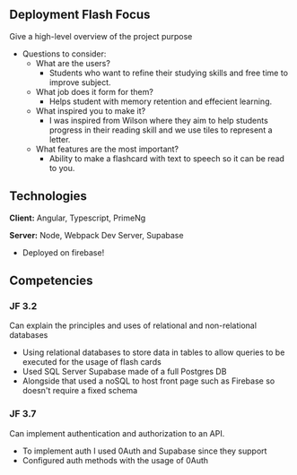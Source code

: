 ## Deployment Flash Focus
Give a high-level overview of the project purpose
- Questions to consider:
    - What are the users?
      - Students who want to refine their studying skills and free time to improve subject.
    - What job does it form for them?
      - Helps student with memory retention and effecient learning.
    - What inspired you to make it?
      - I was inspired from Wilson where they aim to help students progress in their reading skill and we use tiles to represent a letter.
    - What features are the most important?
      - Ability to make a flashcard with text to speech so it can be read to you.

## Technologies
**Client:** Angular, Typescript, PrimeNg

**Server:** Node, Webpack Dev Server, Supabase

* Deployed on firebase!

## Competencies
### JF 3.2
Can explain the principles and uses of relational and non-relational databases
* Using relational databases to store data in tables to allow queries to be executed for the usage of flash cards
* Used SQL Server Supabase made of a full Postgres DB
* Alongside that used a noSQL to host front page such as Firebase so doesn't require a fixed schema
### JF 3.7
Can implement authentication and authorization to an API.
* To implement auth I used 0Auth and Supabase since they support
* Configured auth methods with the usage of 0Auth

